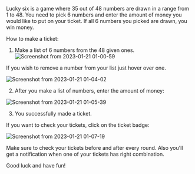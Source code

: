 Lucky six is a game where 35 out of 48 numbers are drawn in a range from 1 to 48. You need to pick 6 numbers and enter the amount of money you would like to
put on your ticket. If all 6 numbers you picked are drawn, you win money.

How to make a ticket:
1) Make a list of 6 numbers from the 48 given ones.
![Screenshot from 2023-01-21 01-00-59](https://user-images.githubusercontent.com/67346034/213826462-11a95ef4-93fc-4709-9722-fded56a5fecf.png)

If you wish to remove a number from your list just hover over one.


![Screenshot from 2023-01-21 01-04-02](https://user-images.githubusercontent.com/67346034/213827378-6a66d506-9017-4c4b-a223-585523e30f0b.png)

2) After you make a list of numbers, enter the amount of money:

 
![Screenshot from 2023-01-21 01-05-39](https://user-images.githubusercontent.com/67346034/213827484-0504fdb0-4d91-4bb1-beab-92deab64ef10.png)

3) You successfully made a ticket.

If you want to check your tickets, click on the ticket badge:

![Screenshot from 2023-01-21 01-07-19](https://user-images.githubusercontent.com/67346034/213827595-1bff1eac-396c-4e4b-bcc0-3ffe8ce2c095.png)

Make sure to check your tickets before and after every round. Also you'll get a notification when one of your tickets has right combination.

Good luck and have fun!
